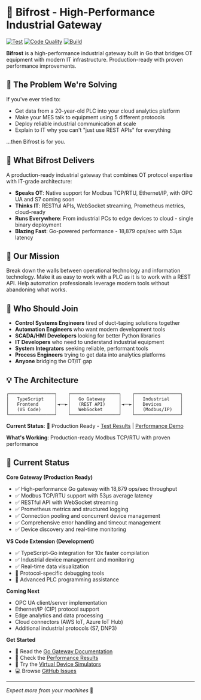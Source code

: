 # 🌉 Bifrost - High-Performance Industrial Gateway

[![Test](https://github.com/yourusername/bifrost/actions/workflows/test.yml/badge.svg)](https://github.com/yourusername/bifrost/actions/workflows/test.yml)
[![Code Quality](https://github.com/yourusername/bifrost/actions/workflows/quality.yml/badge.svg)](https://github.com/yourusername/bifrost/actions/workflows/quality.yml)
[![Build](https://github.com/yourusername/bifrost/actions/workflows/build.yml/badge.svg)](https://github.com/yourusername/bifrost/actions/workflows/build.yml)

**Bifrost** is a high-performance industrial gateway built in Go that bridges OT equipment with modern IT infrastructure. Production-ready with proven performance improvements.

## 🤝 The Problem We're Solving

If you've ever tried to:

- Get data from a 20-year-old PLC into your cloud analytics platform
- Make your MES talk to equipment using 5 different protocols
- Deploy reliable industrial communication at scale
- Explain to IT why you can't "just use REST APIs" for everything

...then Bifrost is for you.

## 🔧 What Bifrost Delivers

A production-ready industrial gateway that combines OT protocol expertise with IT-grade architecture:

- **Speaks OT**: Native support for Modbus TCP/RTU, Ethernet/IP, with OPC UA and S7 coming soon
- **Thinks IT**: RESTful APIs, WebSocket streaming, Prometheus metrics, cloud-ready
- **Runs Everywhere**: From industrial PCs to edge devices to cloud - single binary deployment
- **Blazing Fast**: Go-powered performance - 18,879 ops/sec with 53µs latency

## 🎯 Our Mission

Break down the walls between operational technology and information technology. Make it as easy to work with a PLC as it is to work with a REST API. Help automation professionals leverage modern tools without abandoning what works.

## 👥 Who Should Join

- **Control Systems Engineers** tired of duct-taping solutions together
- **Automation Engineers** who want modern development tools
- **SCADA/HMI Developers** looking for better Python libraries
- **IT Developers** who need to understand industrial equipment
- **System Integrators** seeking reliable, performant tools
- **Process Engineers** trying to get data into analytics platforms
- **Anyone** bridging the OT/IT gap

## 💡 The Architecture

```
┌─────────────────┐    ┌──────────────────┐    ┌─────────────────┐
│   TypeScript    │    │   Go Gateway     │    │   Industrial    │
│   Frontend      │◄──►│   (REST API)     │◄──►│   Devices       │
│   (VS Code)     │    │   WebSocket      │    │   (Modbus/IP)   │
└─────────────────┘    └──────────────────┘    └─────────────────┘
```

**Current Status**: 🚀 Production Ready - [Test Results](go-gateway/TEST_RESULTS.md) | [Performance Demo](go-gateway/README.md)

**What's Working**: Production-ready Modbus TCP/RTU with proven performance

## 🚀 Current Status

**Core Gateway (Production Ready)**

- ✅ High-performance Go gateway with 18,879 ops/sec throughput
- ✅ Modbus TCP/RTU support with 53µs average latency
- ✅ RESTful API with WebSocket streaming
- ✅ Prometheus metrics and structured logging
- ✅ Connection pooling and concurrent device management
- ✅ Comprehensive error handling and timeout management
- ✅ Device discovery and real-time monitoring

**VS Code Extension (Development)**

- ✅ TypeScript-Go integration for 10x faster compilation
- ✅ Industrial device management and monitoring
- ✅ Real-time data visualization
- 🔄 Protocol-specific debugging tools
- 📅 Advanced PLC programming assistance

**Coming Next**

- OPC UA client/server implementation
- Ethernet/IP (CIP) protocol support
- Edge analytics and data processing
- Cloud connectors (AWS IoT, Azure IoT Hub)
- Additional industrial protocols (S7, DNP3)

**Get Started**

- 📖 Read the [Go Gateway Documentation](go-gateway/README.md)
- 🚀 Check the [Performance Results](go-gateway/TEST_RESULTS.md)
- 🔧 Try the [Virtual Device Simulators](virtual-devices/)
- 💻 Browse [GitHub Issues](https://github.com/yourusername/bifrost/issues)

______________________________________________________________________

*Expect more from your machines* 🌉
